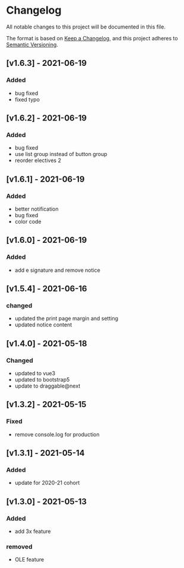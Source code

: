 # Changelog

All notable changes to this project will be documented in this file.

The format is based on [Keep a Changelog](https://keepachangelog.com/en/1.0.0/),
and this project adheres to [Semantic Versioning](https://semver.org/spec/v2.0.0.html).

## [v1.6.3] - 2021-06-19

### Added

- bug fixed
- fixed typo

## [v1.6.2] - 2021-06-19

### Added

- bug fixed
- use list group instead of button group
- reorder electives 2

## [v1.6.1] - 2021-06-19

### Added

- better notification
- bug fixed
- color code

## [v1.6.0] - 2021-06-19

### Added

- add e signature and remove notice

## [v1.5.4] - 2021-06-16

### changed

- updated the print page margin and setting
- updated notice content

## [v1.4.0] - 2021-05-18

### Changed

- updated to vue3
- updated to bootstrap5
- update to draggable@next

## [v1.3.2] - 2021-05-15

### Fixed

- remove console.log for production

## [v1.3.1] - 2021-05-14

### Added

- update for 2020-21 cohort

## [v1.3.0] - 2021-05-13

### Added

- add 3x feature

### removed

- OLE feature
